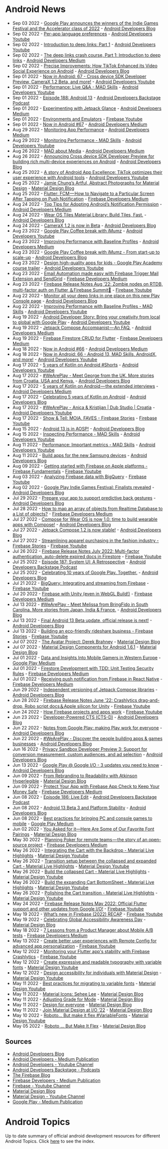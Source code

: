 # Android News

<!-- NEWS:START -->
- Sep 03 2022 - [Google Play announces the winners of the Indie Games Festival and the Accelerator class of 2022](http://android-developers.googleblog.com/2022/09/google-play-2022-winning-indie-titles.html) - [Android Developers Blog](https://android-developers.googleblog.com/)
- Sep 02 2022 - [Per-app language preferences](https://www.youtube.com/watch?v=DUKnNWwcNvo) - [Android Developers Youtube](https://www.youtube.com/c/AndroidDevelopers)
- Sep 02 2022 - [Introduction to deep links: Part 1](https://www.youtube.com/watch?v=1qFIg-lz4Ys) - [Android Developers Youtube](https://www.youtube.com/c/AndroidDevelopers)
- Sep 02 2022 - [The deep links crash course, Part 1: Introduction to deep links](https://medium.com/androiddevelopers/the-deep-links-crash-course-part-1-introduction-to-deep-links-2189e509e269?source=rss----95b274b437c2---4) - [Android Developers Medium](https://medium.com/androiddevelopers)
- Sep 02 2022 - [Precise Improvements: How TikTok Enhanced its Video Social Experience on Android](http://android-developers.googleblog.com/2022/08/precise-improvements-how-tiktok-enhanced-its-social-experience-on-android.html) - [Android Developers Blog](https://android-developers.googleblog.com/)
- Sep 01 2022 - [Now in Android: 67 - Cross device SDK Developer Preview, CameraX 1.2 Beta, and more!](https://www.youtube.com/watch?v=DOyrGgoNkPY) - [Android Developers Youtube](https://www.youtube.com/c/AndroidDevelopers)
- Sep 01 2022 - [Performance: Live Q&A - MAD Skills](https://www.youtube.com/watch?v=hsK5kggwIcM) - [Android Developers Youtube](https://www.youtube.com/c/AndroidDevelopers)
- Sep 01 2022 - [Episode 188: Android 13](http://adbackstage.libsyn.com/episode-188-android-13) - [Android Developers Backstage Podcast](https://adbackstage.libsyn.com/)
- Sep 01 2022 - [Experimenting with Jetpack Glance](https://medium.com/androiddevelopers/experimenting-with-jetpack-glance-35fbffe520f4?source=rss----95b274b437c2---4) - [Android Developers Medium](https://medium.com/androiddevelopers)
- Sep 01 2022 - [Environments and Emulators](https://www.youtube.com/watch?v=xyvxvnIlgBo) - [Firebase Youtube](https://www.youtube.com/user/Firebase)
- Sep 01 2022 - [Now in Android #67](https://medium.com/androiddevelopers/now-in-android-67-fdfc7ab8827c?source=rss----95b274b437c2---4) - [Android Developers Medium](https://medium.com/androiddevelopers)
- Aug 29 2022 - [Monitoring App Performance](https://medium.com/androiddevelopers/monitoring-app-performance-ebf9af4ebe36?source=rss----95b274b437c2---4) - [Android Developers Medium](https://medium.com/androiddevelopers)
- Aug 29 2022 - [Monitoring Performance - MAD Skills](https://www.youtube.com/watch?v=GiBu21pP9I0) - [Android Developers Youtube](https://www.youtube.com/c/AndroidDevelopers)
- Aug 26 2022 - [MAD about Media](https://medium.com/androiddevelopers/mad-about-media-f536f7d601c?source=rss----95b274b437c2---4) - [Android Developers Medium](https://medium.com/androiddevelopers)
- Aug 26 2022 - [Announcing Cross device SDK Developer Preview for building rich multi-device experiences on Android](http://android-developers.googleblog.com/2022/07/announcing-cross-device-SDK-Developer-Preview-for-Android.html) - [Android Developers Blog](https://android-developers.googleblog.com/)
- Aug 25 2022 - [A story of Android App Excellence: TikTok optimizes their user experience with Android tools](https://www.youtube.com/watch?v=k9Pdgiugleg) - [Android Developers Youtube](https://www.youtube.com/c/AndroidDevelopers)
- Aug 25 2022 - [Jamie Chung’s Artful, Abstract Photographs for Material Design](https://material.io/blog/jamie-chung-photography-interview) - [Material Design Blog](https://material.io/blog)
- Aug 25 2022 - [Flutter: FCM — How to Navigate to a Particular Screen After Tapping on Push Notification](https://medium.com/firebase-developers/flutter-fcm-how-to-navigate-to-a-particular-screen-after-tapping-on-push-notification-8cb5d5111ee6?source=rss----8e8b7dc6774d---4) - [Firebase Developers Medium](https://medium.com/firebase-developers)
- Aug 24 2022 - [Top Tips for Adopting Android’s Notification Permission](https://medium.com/androiddevelopers/top-tips-for-adopting-androids-notification-permission-bf69afd677b8?source=rss----95b274b437c2---4) - [Android Developers Medium](https://medium.com/androiddevelopers)
- Aug 24 2022 - [Wear OS Tiles Material Library: Build Tiles, Fast.](http://android-developers.googleblog.com/2022/08/wear-os-tiles-material-library-build-tiles-fast.html) - [Android Developers Blog](https://android-developers.googleblog.com/)
- Aug 24 2022 - [CameraX 1.2 is now in Beta](http://android-developers.googleblog.com/2022/08/camerax-12-is-now-in-beta.html) - [Android Developers Blog](https://android-developers.googleblog.com/)
- Aug 23 2022 - [Google Play Coffee break with iMumz](https://www.youtube.com/watch?v=LPJmelyEANo) - [Android Developers Youtube](https://www.youtube.com/c/AndroidDevelopers)
- Aug 23 2022 - [Improving Performance with Baseline Profiles](https://medium.com/androiddevelopers/improving-performance-with-baseline-profiles-fdd0db0d8cc6?source=rss----95b274b437c2---4) - [Android Developers Medium](https://medium.com/androiddevelopers)
- Aug 23 2022 - [Google Play Coffee break with iMumz  - From start-up to scale-up](http://android-developers.googleblog.com/2022/08/google-play-coffee-break-with-imumz-from-start-up-to-scale-up.html) - [Android Developers Blog](https://android-developers.googleblog.com/)
- Aug 23 2022 - [Design high-quality apps for kids - Google Play Academy course trailer](https://www.youtube.com/watch?v=-FUmVUPThX8) - [Android Developers Youtube](https://www.youtube.com/c/AndroidDevelopers)
- Aug 23 2022 - [Email Automation made easy with Firebase Trigger Mail Extension and SendGrid](https://medium.com/firebase-developers/email-automation-made-easy-with-firebase-trigger-mail-extension-and-sendgrid-d91288b3c19d?source=rss----8e8b7dc6774d---4) - [Firebase Developers Medium](https://medium.com/firebase-developers)
- Aug 23 2022 - [Firebase Release Notes Aug '22: Zombie nodes on RTDB, multi-factor auth on Flutter ＆Firebase Summit🍎](https://www.youtube.com/watch?v=oP9MHUWrCXU) - [Firebase Youtube](https://www.youtube.com/user/Firebase)
- Aug 22 2022 - [Monitor all your deep links in one place on this new Play Console page](http://android-developers.googleblog.com/2022/08/monitor-your-deep-links-in-one-place.html) - [Android Developers Blog](https://android-developers.googleblog.com/)
- Aug 22 2022 - [Improving Performance with Baseline Profiles - MAD Skills](https://www.youtube.com/watch?v=WWdDzXgrkmg) - [Android Developers Youtube](https://www.youtube.com/c/AndroidDevelopers)
- Aug 19 2022 - [Android Developer Story: Bring your creativity from local to global with Google Play](https://www.youtube.com/watch?v=FsEagsWM4Vw) - [Android Developers Youtube](https://www.youtube.com/c/AndroidDevelopers)
- Aug 19 2022 - [Jetpack Compose Accompanist — An FAQ.](https://medium.com/androiddevelopers/jetpack-compose-accompanist-an-faq-b55117b02712?source=rss----95b274b437c2---4) - [Android Developers Medium](https://medium.com/androiddevelopers)
- Aug 19 2022 - [Firebase Firestore CRUD for Flutter](https://medium.com/firebase-developers/firebase-firestore-crud-realtime-database-b476ca5f857c?source=rss----8e8b7dc6774d---4) - [Firebase Developers Medium](https://medium.com/firebase-developers)
- Aug 18 2022 - [Now in Android #66](https://medium.com/androiddevelopers/now-in-android-66-9b4ca9dcd532?source=rss----95b274b437c2---4) - [Android Developers Medium](https://medium.com/androiddevelopers)
- Aug 18 2022 - [Now in Android: 66 - Android 13, MAD Skills, AndroidX, and more!](https://www.youtube.com/watch?v=A-33_OtzAmw) - [Android Developers Youtube](https://www.youtube.com/c/AndroidDevelopers)
- Aug 17 2022 - [5 years of Kotlin on Android #Shorts](https://www.youtube.com/watch?v=PhqMvUQURc4) - [Android Developers Youtube](https://www.youtube.com/c/AndroidDevelopers)
- Aug 17 2022 - [#WeArePlay - Meet George from the UK. More stories from Croatia, USA and Kenya.](http://android-developers.googleblog.com/2022/08/weareplay-meet-george-from-the-UK-more-stories-from-croatia-usa-and-kenya.html) - [Android Developers Blog](https://android-developers.googleblog.com/)
- Aug 17 2022 - [5 years of Kotlin on Android — the extended interviews](https://medium.com/androiddevelopers/5-years-of-kotlin-on-android-the-extra-bits-a7dcd17480a9?source=rss----95b274b437c2---4) - [Android Developers Medium](https://medium.com/androiddevelopers)
- Aug 17 2022 - [Celebrating 5 years of Kotlin on Android](http://android-developers.googleblog.com/2022/08/celebrating-5-years-of-kotlin-on-android.html) - [Android Developers Blog](https://android-developers.googleblog.com/)
- Aug 17 2022 - [#WeArePlay - Anica & Kristijan  | Dub Studio | Croatia](https://www.youtube.com/watch?v=r8Z641JpFpQ) - [Android Developers Youtube](https://www.youtube.com/c/AndroidDevelopers)
- Aug 17 2022 - [Show & Tell: MOIA, FAVES - Firebase Stories](https://www.youtube.com/watch?v=4uiazEB8N3A) - [Firebase Youtube](https://www.youtube.com/user/Firebase)
- Aug 15 2022 - [Android 13 is in AOSP!](http://android-developers.googleblog.com/2022/08/android-13-is-in-aosp.html) - [Android Developers Blog](https://android-developers.googleblog.com/)
- Aug 15 2022 - [Inspecting Performance - MAD Skills](https://www.youtube.com/watch?v=-Mgy_nTMCtc) - [Android Developers Youtube](https://www.youtube.com/c/AndroidDevelopers)
- Aug 11 2022 - [Performance: Important metrics - MAD Skills](https://www.youtube.com/watch?v=8ORC7SeYF5E) - [Android Developers Youtube](https://www.youtube.com/c/AndroidDevelopers)
- Aug 11 2022 - [Build apps for the new Samsung devices](http://android-developers.googleblog.com/2022/08/build-apps-for-the-new-Samsung-devices.html) - [Android Developers Blog](https://android-developers.googleblog.com/)
- Aug 09 2022 - [Getting started with Firebase on Apple platforms - Firebase Fundamentals](https://www.youtube.com/watch?v=F9Gs_pfT3hs) - [Firebase Youtube](https://www.youtube.com/user/Firebase)
- Aug 03 2022 - [Analyzing Firebase data with BigQuery](https://www.youtube.com/watch?v=jlfREntil-Q) - [Firebase Youtube](https://www.youtube.com/user/Firebase)
- Aug 02 2022 - [Google Play Indie Games Festival: Finalists revealed](http://android-developers.googleblog.com/2022/07/google-play-indie-games-festival-finalists-revealed.html) - [Android Developers Blog](https://android-developers.googleblog.com/)
- Jul 29 2022 - [Prepare your app to support predictive back gestures](http://android-developers.googleblog.com/2022/07/prepare-your-app-to-support-predictive-back-gestures.html) - [Android Developers Blog](https://android-developers.googleblog.com/)
- Jul 28 2022 - [How to map an array of objects from Realtime Database to a List of objects?](https://medium.com/firebase-developers/how-to-map-an-array-of-objects-from-realtime-database-to-a-list-of-objects-53f27b33c8f3?source=rss----8e8b7dc6774d---4) - [Firebase Developers Medium](https://medium.com/firebase-developers)
- Jul 27 2022 - [Compose for Wear OS is now 1.0: time to build wearable apps with Compose!](http://android-developers.googleblog.com/2022/07/compose-for-wear-os-10-stable.html) - [Android Developers Blog](https://android-developers.googleblog.com/)
- Jul 27 2022 - [Jetpack Compose 1.2 is now stable!](http://android-developers.googleblog.com/2022/07/jetpack-compose-1-2-is-now-stable.html) - [Android Developers Blog](https://android-developers.googleblog.com/)
- Jul 27 2022 - [Streamlining apparel purchasing in the fashion industry - Firebase Stories](https://www.youtube.com/watch?v=LtaKCVdjQ3Q) - [Firebase Youtube](https://www.youtube.com/user/Firebase)
- Jul 26 2022 - [Firebase Release Notes July 2022: Multi-factor authentication, auto-delete expired docs in Firestore](https://www.youtube.com/watch?v=gD8iF0Jildk) - [Firebase Youtube](https://www.youtube.com/user/Firebase)
- Jul 25 2022 - [Episode 187: System UI: A Retrospective](http://adbackstage.libsyn.com/episode-187-system-ui-a-retrospective) - [Android Developers Backstage Podcast](https://adbackstage.libsyn.com/)
- Jul 25 2022 - [Celebrating 10 years of Google Play. Together.](http://android-developers.googleblog.com/2022/03/celebrating-10-years-of-google-play.html) - [Android Developers Blog](https://android-developers.googleblog.com/)
- Jul 21 2022 - [BigQuery: Integrating and streaming from Firebase](https://www.youtube.com/watch?v=W9t3QupnqPA) - [Firebase Youtube](https://www.youtube.com/user/Firebase)
- Jul 20 2022 - [Firebase with Unity (even in WebGL Build!)](https://medium.com/firebase-developers/firebase-with-unity-even-in-webgl-build-8891e6f9b33c?source=rss----8e8b7dc6774d---4) - [Firebase Developers Medium](https://medium.com/firebase-developers)
- Jul 13 2022 - [#WeArePlay - Meet Melissa from BringFido in South Carolina. More stories from Japan, India & France.](http://android-developers.googleblog.com/2022/07/weareplay-meet-melissa-from-bringfido.html) - [Android Developers Blog](https://android-developers.googleblog.com/)
- Jul 13 2022 - [Final Android 13 Beta update, official release is next!](http://android-developers.googleblog.com/2022/07/Final-Android-13-Beta-update-official-release-is-next.html) - [Android Developers Blog](https://android-developers.googleblog.com/)
- Jul 13 2022 - [Building an eco-friendly rideshare business - Firebase Stories](https://www.youtube.com/watch?v=RE_OzodibvU) - [Firebase Youtube](https://www.youtube.com/user/Firebase)
- Jul 07 2022 - [The Avatar Project: Derek Brahney](https://material.io/blog/derek-brahney-interview) - [Material Design Blog](https://material.io/blog)
- Jul 07 2022 - [Material Design Components for Android 1.6.1](https://material.io/blog/android-stable-release-1-6-1) - [Material Design Blog](https://material.io/blog)
- Jul 01 2022 - [Data and Insights Into Mobile Gamers in Western Europe](https://medium.com/googleplaydev/data-and-insights-into-mobile-gamers-in-western-europe-e9e7099dc8b6?source=rss----1f8baa23933d---4) - [Google Play Medium](https://medium.com/googleplaydev)
- Jul 01 2022 - [Firestore Development with TDD: Unit Testing Security Rules](https://medium.com/firebase-developers/develop-your-firestore-with-tdd-unit-testing-security-rules-afefb0d772c4?source=rss----8e8b7dc6774d---4) - [Firebase Developers Medium](https://medium.com/firebase-developers)
- Jul 01 2022 - [Receiving push notification from Firebase in React Native](https://medium.com/firebase-developers/receiving-push-notification-from-firebase-in-react-native-b774681d700d?source=rss----8e8b7dc6774d---4) - [Firebase Developers Medium](https://medium.com/firebase-developers)
- Jun 29 2022 - [Independent versioning of Jetpack Compose libraries](http://android-developers.googleblog.com/2022/06/independent-versioning-of-Jetpack-Compose-libraries.html) - [Android Developers Blog](https://android-developers.googleblog.com/)
- Jun 28 2022 - [Firebase Release Notes June '22: Crashlytics drag-and-drop, Robo script docs＆Apple silicon for Unity](https://www.youtube.com/watch?v=JxJ0niQWieU) - [Firebase Youtube](https://www.youtube.com/user/Firebase)
- Jun 24 2022 - [How Firebase projects and apps work](https://www.youtube.com/watch?v=27BUpiAXt9M) - [Firebase Youtube](https://www.youtube.com/user/Firebase)
- Jun 23 2022 - [Developer-Powered CTS (CTS-D)](http://android-developers.googleblog.com/2022/06/developer-powered-cts-cts-d.html) - [Android Developers Blog](https://android-developers.googleblog.com/)
- Jun 22 2022 - [Notes from Google Play: making Play work for everyone](http://android-developers.googleblog.com/2022/06/notes-from-google-play-making-play-work.html) - [Android Developers Blog](https://android-developers.googleblog.com/)
- Jun 22 2022 - [#WeArePlay - Discover the people building apps & games businesses](http://android-developers.googleblog.com/2022/06/WeArePlay-Discover-the-people-building-apps-games-businesses.html) - [Android Developers Blog](https://android-developers.googleblog.com/)
- Jun 16 2022 - [Privacy Sandbox Developer Preview 3: Support for conversion measurement, custom audiences, and ad selection](http://android-developers.googleblog.com/2022/06/privacy-sandbox-developer-preview-3.html) - [Android Developers Blog](https://android-developers.googleblog.com/)
- Jun 13 2022 - [Google Play @ Google I/O - 3 updates you need to know](http://android-developers.googleblog.com/2022/06/google-play-google-io-3-updates-you-need-to-know_01537187872.html) - [Android Developers Blog](https://android-developers.googleblog.com/)
- Jun 09 2022 - [From Rebranding to Readability with Atkinson Hyperlegible](https://material.io/blog/atkinson-hyperlegible-design) - [Material Design Blog](https://material.io/blog)
- Jun 09 2022 - [Protect Your App with Firebase App Check to Keep Your Money Safe](https://medium.com/firebase-developers/protect-your-app-with-firebase-app-check-to-keep-your-money-safe-dc0a615b4b3e?source=rss----8e8b7dc6774d---4) - [Firebase Developers Medium](https://medium.com/firebase-developers)
- Jun 08 2022 - [Episode 186: Live Edit](http://adbackstage.libsyn.com/episode-186-live-edit) - [Android Developers Backstage Podcast](https://adbackstage.libsyn.com/)
- Jun 08 2022 - [Android 13 Beta 3 and Platform Stability](http://android-developers.googleblog.com/2022/06/android-13-beta-3-platform-stability.html) - [Android Developers Blog](https://android-developers.googleblog.com/)
- Jun 08 2022 - [Best practices for bringing PC and console games to mobile](https://medium.com/googleplaydev/best-practices-for-bringing-pc-and-console-games-to-mobile-863cedb9fbc6?source=rss----1f8baa23933d---4) - [Google Play Medium](https://medium.com/googleplaydev)
- Jun 02 2022 - [You Asked for it—Here Are Some of Our Favorite Font Pairings](https://material.io/blog/google-fonts-pairing-figma) - [Material Design Blog](https://material.io/blog)
- May 30 2022 - [Planning Poker for remote teams — the story of an open-source project](https://medium.com/firebase-developers/planning-poker-for-remote-teams-the-story-of-an-open-source-project-3ffd3e6e81a5?source=rss----8e8b7dc6774d---4) - [Firebase Developers Medium](https://medium.com/firebase-developers)
- May 26 2022 - [Integrating the Cart with the Backdrop - Material Live Highlights](https://www.youtube.com/watch?v=s3hk_bjsNVE) - [Material Design Youtube](https://www.youtube.com/c/MaterialDesign)
- May 26 2022 - [Transition setup between the collapsed and expanded Cart - Material Live Highlights](https://www.youtube.com/watch?v=Wyn8I4dj-eA) - [Material Design Youtube](https://www.youtube.com/c/MaterialDesign)
- May 26 2022 - [Build the collapsed Cart - Material Live Highlights](https://www.youtube.com/watch?v=hEAtKv_Kmes) - [Material Design Youtube](https://www.youtube.com/c/MaterialDesign)
- May 26 2022 - [Build the expanding Cart BottomSheet - Material Live Highlights](https://www.youtube.com/watch?v=5SR6FcqpwqU) - [Material Design Youtube](https://www.youtube.com/c/MaterialDesign)
- May 26 2022 - [Polishing the Cart transition - Material Live Highlights](https://www.youtube.com/watch?v=6-wiitIFf40) - [Material Design Youtube](https://www.youtube.com/c/MaterialDesign)
- May 24 2022 - [Firebase Release Notes May 2022: Official Flutter support and other updates from Google I/O!](https://www.youtube.com/watch?v=HseGVOM85W4) - [Firebase Youtube](https://www.youtube.com/user/Firebase)
- May 19 2022 - [What’s new in Firebase (2022) RECAP](https://www.youtube.com/watch?v=8UY02Nf0l6A) - [Firebase Youtube](https://www.youtube.com/user/Firebase)
- May 19 2022 - [Celebrating Global Accessibility Awareness Day](https://material.io/blog/accessibility-awareness-day-2022) - [Material Design Blog](https://material.io/blog)
- May 18 2022 - [7 Lessons from a Product Manager about Mobile A/B tests](https://medium.com/firebase-developers/7-lessons-from-a-product-manager-about-mobile-a-b-tests-dc7b7c65c82?source=rss----8e8b7dc6774d---4) - [Firebase Developers Medium](https://medium.com/firebase-developers)
- May 13 2022 - [Create better user experiences with Remote Config for advanced app personalization](https://www.youtube.com/watch?v=nRQwJV1iMKs) - [Firebase Youtube](https://www.youtube.com/user/Firebase)
- May 12 2022 - [Monitoring your Flutter app's stability with Firebase Crashlytics](https://www.youtube.com/watch?v=cIFLFpKTy7c) - [Firebase Youtube](https://www.youtube.com/user/Firebase)
- May 12 2022 - [Create expressive and readable typography with variable fonts](https://www.youtube.com/watch?v=bNiPLUjh6LQ) - [Material Design Youtube](https://www.youtube.com/c/MaterialDesign)
- May 12 2022 - [Design accessibility for individuals with Material Design](https://www.youtube.com/watch?v=b6FTDYrJWRA) - [Material Design Youtube](https://www.youtube.com/c/MaterialDesign)
- May 11 2022 - [Best practices for migrating to variable fonts](https://www.youtube.com/watch?v=-pXShVaNPGs) - [Material Design Youtube](https://www.youtube.com/c/MaterialDesign)
- May 11 2022 - [Material Icons: Sehee Lee](https://material.io/blog/material-icons-sehee-lee-interview) - [Material Design Blog](https://material.io/blog)
- May 11 2022 - [Adjusting Grade for Mode](https://material.io/blog/readability-research) - [Material Design Blog](https://material.io/blog)
- May 11 2022 - [Design for everyone](https://material.io/blog/m3-a11y) - [Material Design Blog](https://material.io/blog)
- May 11 2022 - [Join Material Design at I/O ‘22](https://material.io/blog/material-google-io22) - [Material Design Blog](https://material.io/blog)
- May 10 2022 - [Roboto... But make it flex #VariableFonts](https://www.youtube.com/watch?v=f3IQSmKFokU) - [Material Design Youtube](https://www.youtube.com/c/MaterialDesign)
- May 05 2022 - [Roboto … But Make It Flex](https://material.io/blog/roboto-flex) - [Material Design Blog](https://material.io/blog)<!-- NEWS:END -->

## Sources

* [Android Developers Blog](https://android-developers.googleblog.com/)
* [Android Developers - Medium Publication](https://medium.com/androiddevelopers)
* [Android Developers - Youtube Channel](https://www.youtube.com/c/AndroidDevelopers)
* [Android Developers Backstage - Podcasts](https://adbackstage.libsyn.com/)
* [The Firebase Blog](https://firebase.googleblog.com/)
* [Firebase Developers - Medium Publication](https://medium.com/firebase-developers)
* [Firebase - Youtube Channel](https://www.youtube.com/user/Firebase)
* [Material Design Blog](https://material.io/blog)
* [Material Design - Youtube Channel](https://www.youtube.com/c/MaterialDesign)
* [Google Play - Medium Publication](https://medium.com/googleplaydev)

# Android Topics
Up to date summary of official android development resources for different Android Topics. Click [here](https://androidtopicsindex.dipien.com/) to see the index.

